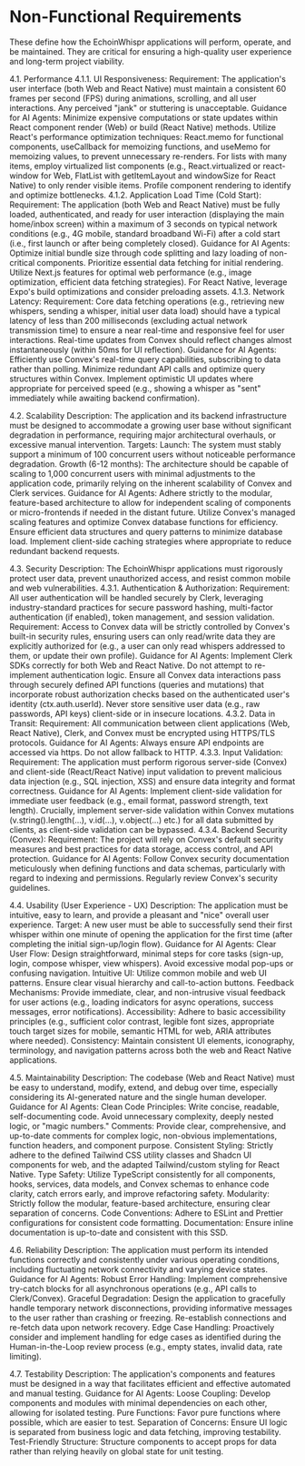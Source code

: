 # Non-Functional Requirements

These define how the EchoinWhispr applications will perform, operate, and be maintained. They are critical for ensuring a high-quality user experience and long-term project viability.

4.1. Performance
4.1.1. UI Responsiveness:
Requirement: The application's user interface (both Web and React Native) must maintain a consistent 60 frames per second (FPS) during animations, scrolling, and all user interactions. Any perceived "jank" or stuttering is unacceptable.
Guidance for AI Agents:
Minimize expensive computations or state updates within React component render (Web) or build (React Native) methods.
Utilize React's performance optimization techniques: React.memo for functional components, useCallback for memoizing functions, and useMemo for memoizing values, to prevent unnecessary re-renders.
For lists with many items, employ virtualized list components (e.g., React.virtualized or react-window for Web, FlatList with getItemLayout and windowSize for React Native) to only render visible items.
Profile component rendering to identify and optimize bottlenecks.
4.1.2. Application Load Time (Cold Start):
Requirement: The application (both Web and React Native) must be fully loaded, authenticated, and ready for user interaction (displaying the main home/inbox screen) within a maximum of 3 seconds on typical network conditions (e.g., 4G mobile, standard broadband Wi-Fi) after a cold start (i.e., first launch or after being completely closed).
Guidance for AI Agents:
Optimize initial bundle size through code splitting and lazy loading of non-critical components.
Prioritize essential data fetching for initial rendering.
Utilize Next.js features for optimal web performance (e.g., image optimization, efficient data fetching strategies).
For React Native, leverage Expo's build optimizations and consider preloading assets.
4.1.3. Network Latency:
Requirement: Core data fetching operations (e.g., retrieving new whispers, sending a whisper, initial user data load) should have a typical latency of less than 200 milliseconds (excluding actual network transmission time) to ensure a near real-time and responsive feel for user interactions. Real-time updates from Convex should reflect changes almost instantaneously (within 50ms for UI reflection).
Guidance for AI Agents:
Efficiently use Convex's real-time query capabilities, subscribing to data rather than polling.
Minimize redundant API calls and optimize query structures within Convex.
Implement optimistic UI updates where appropriate for perceived speed (e.g., showing a whisper as "sent" immediately while awaiting backend confirmation).

4.2. Scalability
Description: The application and its backend infrastructure must be designed to accommodate a growing user base without significant degradation in performance, requiring major architectural overhauls, or excessive manual intervention.
Targets:
Launch: The system must stably support a minimum of 100 concurrent users without noticeable performance degradation.
Growth (6-12 months): The architecture should be capable of scaling to 1,000 concurrent users with minimal adjustments to the application code, primarily relying on the inherent scalability of Convex and Clerk services.
Guidance for AI Agents:
Adhere strictly to the modular, feature-based architecture to allow for independent scaling of components or micro-frontends if needed in the distant future.
Utilize Convex's managed scaling features and optimize Convex database functions for efficiency.
Ensure efficient data structures and query patterns to minimize database load.
Implement client-side caching strategies where appropriate to reduce redundant backend requests.

4.3. Security
Description: The EchoinWhispr applications must rigorously protect user data, prevent unauthorized access, and resist common mobile and web vulnerabilities.
4.3.1. Authentication & Authorization:
Requirement: All user authentication will be handled securely by Clerk, leveraging industry-standard practices for secure password hashing, multi-factor authentication (if enabled), token management, and session validation.
Requirement: Access to Convex data will be strictly controlled by Convex's built-in security rules, ensuring users can only read/write data they are explicitly authorized for (e.g., a user can only read whispers addressed to them, or update their own profile).
Guidance for AI Agents:
Implement Clerk SDKs correctly for both Web and React Native. Do not attempt to re-implement authentication logic.
Ensure all Convex data interactions pass through securely defined API functions (queries and mutations) that incorporate robust authorization checks based on the authenticated user's identity (ctx.auth.userId).
Never store sensitive user data (e.g., raw passwords, API keys) client-side or in insecure locations.
4.3.2. Data in Transit:
Requirement: All communication between client applications (Web, React Native), Clerk, and Convex must be encrypted using HTTPS/TLS protocols.
Guidance for AI Agents: Always ensure API endpoints are accessed via https. Do not allow fallback to HTTP.
4.3.3. Input Validation:
Requirement: The application must perform rigorous server-side (Convex) and client-side (React/React Native) input validation to prevent malicious data injection (e.g., SQL injection, XSS) and ensure data integrity and format correctness.
Guidance for AI Agents:
Implement client-side validation for immediate user feedback (e.g., email format, password strength, text length).
Crucially, implement server-side validation within Convex mutations (v.string().length(...), v.id(...), v.object(...) etc.) for all data submitted by clients, as client-side validation can be bypassed.
4.3.4. Backend Security (Convex):
Requirement: The project will rely on Convex's default security measures and best practices for data storage, access control, and API protection.
Guidance for AI Agents: Follow Convex security documentation meticulously when defining functions and data schemas, particularly with regard to indexing and permissions. Regularly review Convex's security guidelines.

4.4. Usability (User Experience - UX)
Description: The application must be intuitive, easy to learn, and provide a pleasant and "nice" overall user experience.
Target: A new user must be able to successfully send their first whisper within one minute of opening the application for the first time (after completing the initial sign-up/login flow).
Guidance for AI Agents:
Clear User Flow: Design straightforward, minimal steps for core tasks (sign-up, login, compose whisper, view whispers). Avoid excessive modal pop-ups or confusing navigation.
Intuitive UI: Utilize common mobile and web UI patterns. Ensure clear visual hierarchy and call-to-action buttons.
Feedback Mechanisms: Provide immediate, clear, and non-intrusive visual feedback for user actions (e.g., loading indicators for async operations, success messages, error notifications).
Accessibility: Adhere to basic accessibility principles (e.g., sufficient color contrast, legible font sizes, appropriate touch target sizes for mobile, semantic HTML for web, ARIA attributes where needed).
Consistency: Maintain consistent UI elements, iconography, terminology, and navigation patterns across both the web and React Native applications.

4.5. Maintainability
Description: The codebase (Web and React Native) must be easy to understand, modify, extend, and debug over time, especially considering its AI-generated nature and the single human developer.
Guidance for AI Agents:
Clean Code Principles: Write concise, readable, self-documenting code. Avoid unnecessary complexity, deeply nested logic, or "magic numbers."
Comments: Provide clear, comprehensive, and up-to-date comments for complex logic, non-obvious implementations, function headers, and component purpose.
Consistent Styling: Strictly adhere to the defined Tailwind CSS utility classes and Shadcn UI components for web, and the adapted Tailwind/custom styling for React Native.
Type Safety: Utilize TypeScript consistently for all components, hooks, services, data models, and Convex schemas to enhance code clarity, catch errors early, and improve refactoring safety.
Modularity: Strictly follow the modular, feature-based architecture, ensuring clear separation of concerns.
Code Conventions: Adhere to ESLint and Prettier configurations for consistent code formatting.
Documentation: Ensure inline documentation is up-to-date and consistent with this SSD.

4.6. Reliability
Description: The application must perform its intended functions correctly and consistently under various operating conditions, including fluctuating network connectivity and varying device states.
Guidance for AI Agents:
Robust Error Handling: Implement comprehensive try-catch blocks for all asynchronous operations (e.g., API calls to Clerk/Convex).
Graceful Degradation: Design the application to gracefully handle temporary network disconnections, providing informative messages to the user rather than crashing or freezing. Re-establish connections and re-fetch data upon network recovery.
Edge Case Handling: Proactively consider and implement handling for edge cases as identified during the Human-in-the-Loop review process (e.g., empty states, invalid data, rate limiting).

4.7. Testability
Description: The application's components and features must be designed in a way that facilitates efficient and effective automated and manual testing.
Guidance for AI Agents:
Loose Coupling: Develop components and modules with minimal dependencies on each other, allowing for isolated testing.
Pure Functions: Favor pure functions where possible, which are easier to test.
Separation of Concerns: Ensure UI logic is separated from business logic and data fetching, improving testability.
Test-Friendly Structure: Structure components to accept props for data rather than relying heavily on global state for unit testing.
